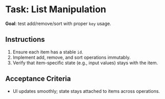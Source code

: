 # Task: List Manipulation


**Goal**: test add/remove/sort with proper `key` usage.


## Instructions
1. Ensure each item has a stable `id`.
2. Implement add, remove, and sort operations immutably.
3. Verify that item-specific state (e.g., input values) stays with the item.


## Acceptance Criteria
- UI updates smoothly; state stays attached to items across operations.